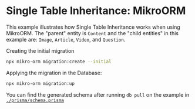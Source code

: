 # Single Table Inheritance: MikroORM 

This example illustrates how Single Table Inheritance works when using MikroORM. The "parent" entity is `Content` and the "child entities" in this example are: `Image`, `Article`, `Video`, and `Question`.

Creating the initial migration
```bash
npx mikro-orm migration:create --initial
```

Applying the migration in the Database:
```bash
npx mikro-orm migration:up
```

You can find the generated schema after running `db pull` on the example in [`./prisma/schema.prisma`](./prisma/schema.prisma)
